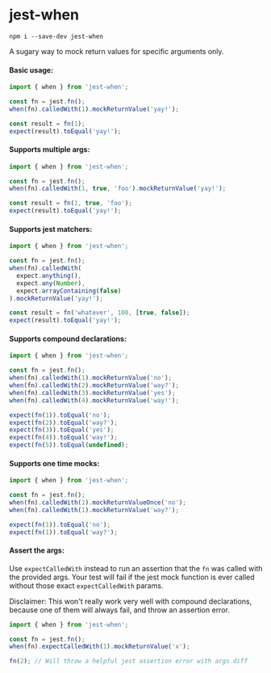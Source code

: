 # jest-when

```
npm i --save-dev jest-when
```
A sugary way to mock return values for specific arguments only.

#### Basic usage:
```javascript
import { when } from 'jest-when';

const fn = jest.fn();
when(fn).calledWith(1).mockReturnValue('yay!');

const result = fn(1);
expect(result).toEqual('yay!');
```

#### Supports multiple args:
```javascript
import { when } from 'jest-when';

const fn = jest.fn();
when(fn).calledWith(1, true, 'foo').mockReturnValue('yay!');

const result = fn(1, true, 'foo');
expect(result).toEqual('yay!');
```

#### Supports jest matchers:
```javascript
import { when } from 'jest-when';

const fn = jest.fn();
when(fn).calledWith(
  expect.anything(),
  expect.any(Number),
  expect.arrayContaining(false)
).mockReturnValue('yay!');

const result = fn('whatever', 100, [true, false]);
expect(result).toEqual('yay!');
```

#### Supports compound declarations:
```javascript
import { when } from 'jest-when';

const fn = jest.fn();
when(fn).calledWith(1).mockReturnValue('no');
when(fn).calledWith(2).mockReturnValue('way?');
when(fn).calledWith(3).mockReturnValue('yes');
when(fn).calledWith(4).mockReturnValue('way!');

expect(fn(1)).toEqual('no');
expect(fn(2)).toEqual('way?');
expect(fn(3)).toEqual('yes');
expect(fn(4)).toEqual('way!');
expect(fn(5)).toEqual(undefined);
```

#### Supports one time mocks:
```javascript
import { when } from 'jest-when';

const fn = jest.fn();
when(fn).calledWith(1).mockReturnValueOnce('no');
when(fn).calledWith(1).mockReturnValue('way?');

expect(fn(1)).toEqual('no');
expect(fn(1)).toEqual('way?');
```

#### Assert the args:

Use `expectCalledWith` instead to run an assertion that the `fn` was called with the provided args. Your test will fail if the jest mock function is ever called without those exact `expectCalledWith` params.

Disclaimer: This won't really work very well with compound declarations, because one of them will always fail, and throw an assertion error.
```javascript
import { when } from 'jest-when';

const fn = jest.fn();
when(fn).expectCalledWith(1).mockReturnValue('x');

fn(2); // Will throw a helpful jest assertion error with args diff
```

